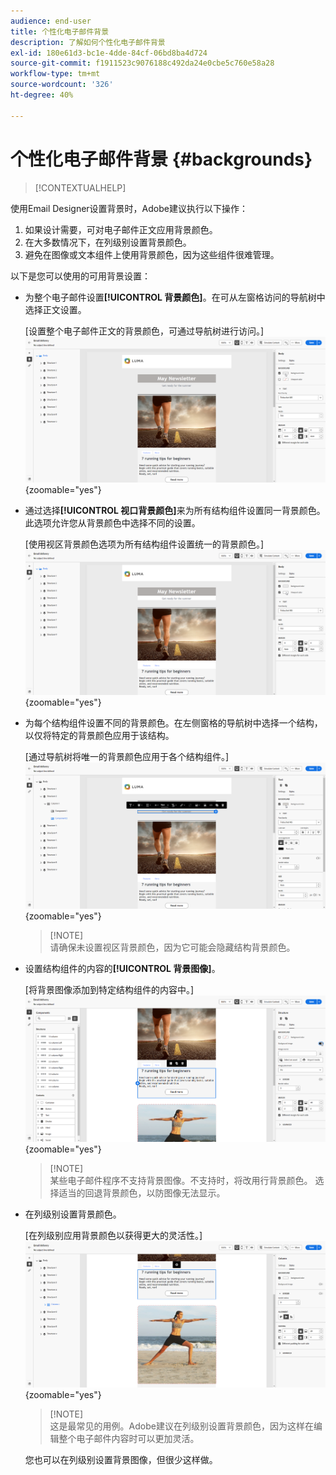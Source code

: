 ```yaml
---
audience: end-user
title: 个性化电子邮件背景
description: 了解如何个性化电子邮件背景
exl-id: 180e61d3-bc1e-4dde-84cf-06bd8ba4d724
source-git-commit: f1911523c9076188c492da24e0cbe5c760e58a28
workflow-type: tm+mt
source-wordcount: '326'
ht-degree: 40%

---
```


# 个性化电子邮件背景 {#backgrounds}

>[!CONTEXTUALHELP]
>
使用Email Designer设置背景时，Adobe建议执行以下操作：

1. 如果设计需要，可对电子邮件正文应用背景颜色。
1. 在大多数情况下，在列级别设置背景颜色。
1. 避免在图像或文本组件上使用背景颜色，因为这些组件很难管理。

以下是您可以使用的可用背景设置：

* 为整个电子邮件设置&#x200B;**[!UICONTROL 背景颜色]**。在可从左窗格访问的导航树中选择正文设置。

  [设置整个电子邮件正文的背景颜色，可通过导航树进行访问。]\
  ![](assets/background_1.png){zoomable="yes"}

* 通过选择&#x200B;**[!UICONTROL 视口背景颜色]**&#x200B;来为所有结构组件设置同一背景颜色。此选项允许您从背景颜色中选择不同的设置。

  [使用视区背景颜色选项为所有结构组件设置统一的背景颜色。]\
  ![](assets/background_2.png){zoomable="yes"}

* 为每个结构组件设置不同的背景颜色。在左侧窗格的导航树中选择一个结构，以仅将特定的背景颜色应用于该结构。

  [通过导航树将唯一的背景颜色应用于各个结构组件。]\
  ![](assets/background_3.png){zoomable="yes"}

  >[!NOTE]\
  请确保未设置视区背景颜色，因为它可能会隐藏结构背景颜色。

* 设置结构组件的内容的&#x200B;**[!UICONTROL 背景图像]**。

  [将背景图像添加到特定结构组件的内容中。]\
  ![](assets/background_4.png){zoomable="yes"}

  >[!NOTE]\
  某些电子邮件程序不支持背景图像。不支持时，将改用行背景颜色。 选择适当的回退背景颜色，以防图像无法显示。

* 在列级别设置背景颜色。

  [在列级别应用背景颜色以获得更大的灵活性。]\
  ![](assets/background_5.png){zoomable="yes"}

  >[!NOTE]\
  这是最常见的用例。Adobe建议在列级别设置背景颜色，因为这样在编辑整个电子邮件内容时可以更加灵活。

  您也可以在列级别设置背景图像，但很少这样做。
